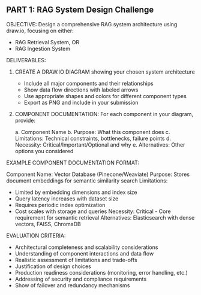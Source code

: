 ## PART 1: RAG System Design Challenge

OBJECTIVE:
Design a comprehensive RAG system architecture using draw.io, focusing on either:
- RAG Retrieval System, OR  
- RAG Ingestion System

DELIVERABLES:

1. CREATE A DRAW.IO DIAGRAM showing your chosen system architecture
    - Include all major components and their relationships
    - Show data flow directions with labeled arrows
    - Use appropriate shapes and colors for different component types
    - Export as PNG and include in your submission

2. COMPONENT DOCUMENTATION:
    For each component in your diagram, provide:
    
    a. Component Name
    b. Purpose: What this component does
    c. Limitations: Technical constraints, bottlenecks, failure points
    d. Necessity: Critical/Important/Optional and why
    e. Alternatives: Other options you considered

EXAMPLE COMPONENT DOCUMENTATION FORMAT:

Component Name: Vector Database (Pinecone/Weaviate)
Purpose: Stores document embeddings for semantic similarity search
Limitations: 
- Limited by embedding dimensions and index size
- Query latency increases with dataset size
- Requires periodic index optimization
- Cost scales with storage and queries
Necessity: Critical - Core requirement for semantic retrieval
Alternatives: Elasticsearch with dense vectors, FAISS, ChromaDB

EVALUATION CRITERIA:
- Architectural completeness and scalability considerations
- Understanding of component interactions and data flow
- Realistic assessment of limitations and trade-offs
- Justification of design choices
- Production readiness considerations (monitoring, error handling, etc.)
- Addressing of security and compliance requirements
- Show of failover and redundancy mechanisms